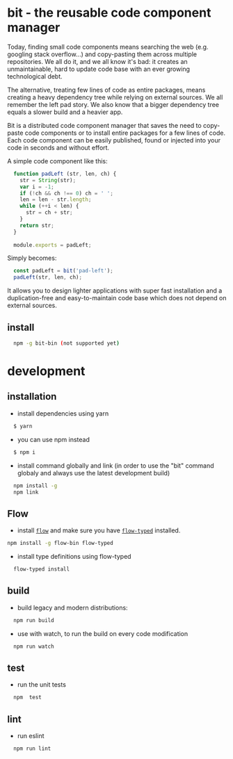 # bit - the reusable code component manager
Today, finding small code components means searching the web (e.g. googling stack overflow...) and copy-pasting them across multiple repositories.
We all do it, and we all know it's bad: it creates an unmaintainable, hard to update code base with an ever growing technological debt.

The alternative, treating few lines of code as entire packages, means creating a heavy dependency tree while relying on external sources. 
We all remember the left pad story. We also know that a bigger dependency tree equals a slower build and a heavier app.

Bit is a distributed code component manager that saves the need to copy-paste code components or to install entire packages for a few lines of code. 
Each code component can be easily published, found or injected into your code in seconds and without effort.

A simple code component like this: 
```js
  function padLeft (str, len, ch) {
    str = String(str);
    var i = -1;
    if (!ch && ch !== 0) ch = ' ';
    len = len - str.length;
    while (++i < len) {
      str = ch + str;
    }
    return str;
  }
  
  module.exports = padLeft;
```

Simply becomes:
```js
  const padLeft = bit('pad-left');
  padLeft(str, len, ch);
```
It allows you to design lighter applications with super fast installation and a duplication-free and easy-to-maintain code base which does not depend on external sources.

## install
```bash
  npm -g bit-bin (not supported yet)
```

# development

## installation

- install dependencies using yarn
```bash
  $ yarn
```

- you can use npm instead
```bash
  $ npm i
```

- install command globally and link (in order to use the "bit" command globaly and always use the latest development build)
```bash
  npm install -g
  npm link
```

## Flow
- install [`flow`](https://flowtype.org/)
and make sure you have [`flow-typed`](https://github.com/flowtype/flow-typed) installed.
```bash
npm install -g flow-bin flow-typed
```

- install type definitions using flow-typed
```bash
  flow-typed install
```

## build

- build legacy and modern distributions:
```bash
  npm run build
```

- use with watch, to run the build on every code modification
```bash
  npm run watch
```

## test

- run the unit tests
```bash
  npm  test
```

## lint

- run eslint
```bash
  npm run lint
```